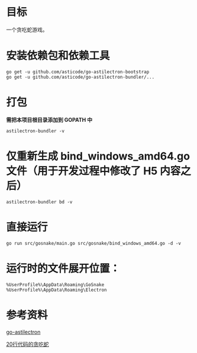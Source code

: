 # 目标

一个贪吃蛇游戏。

# 安装依赖包和依赖工具

	go get -u github.com/asticode/go-astilectron-bootstrap
	go get -u github.com/asticode/go-astilectron-bundler/...

# 打包

**需把本项目根目录添加到 GOPATH 中**

	astilectron-bundler -v

# 仅重新生成 bind_windows_amd64.go 文件（用于开发过程中修改了 H5 内容之后）

	astilectron-bundler bd -v

# 直接运行

	go run src/gosnake/main.go src/gosnake/bind_windows_amd64.go -d -v

# 运行时的文件展开位置：

	%UserProfile%\AppData\Roaming\GoSnake
	%UserProfile%\AppData\Roaming\Electron

# 参考资料

[go-astilectron](https://github.com/asticode/go-astilectron)

[20行代码的贪吃蛇](https://kongchenglc.github.io/blog/%E8%B4%AA%E5%90%83%E8%9B%8720170613/)
